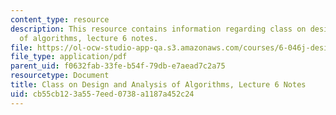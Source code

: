 ```yaml
---
content_type: resource
description: This resource contains information regarding class on design and analysis
  of algorithms, lecture 6 notes.
file: https://ol-ocw-studio-app-qa.s3.amazonaws.com/courses/6-046j-design-and-analysis-of-algorithms-spring-2015/cb55cb123a557eed0738a1187a452c24_MIT6_046JS15_lec06.pdf
file_type: application/pdf
parent_uid: f0632fab-33fe-b54f-79db-e7aead7c2a75
resourcetype: Document
title: Class on Design and Analysis of Algorithms, Lecture 6 Notes
uid: cb55cb12-3a55-7eed-0738-a1187a452c24
---
```

